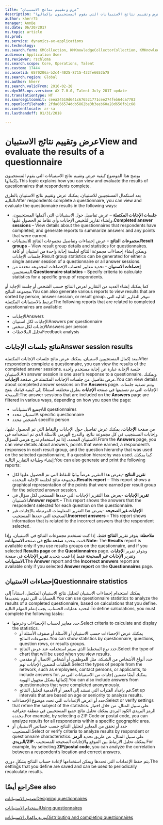 ```yaml
---
title: "عرض وتقييم نتائج الاستبيان"
description: "يوضح هذا الموضوع كيفية عرض وتقييم نتائج الاستبيانات التي يقوم المستجيبون بإكمالها."
author: kherr75
manager: AnnBe
ms.date: 06/20/2017
ms.topic: article
ms.prod: 
ms.service: dynamics-ax-applications
ms.technology: 
ms.search.form: KMCollection, KMKnowledgeCollectorCollection, KMKnowledgeCollectorUserResults
audience: Application User
ms.reviewer: rschloma
ms.search.scope: Core, Operations, Talent
ms.custom: 17444
ms.assetid: 6570206a-b2c4-4025-8715-432fe6652b78
ms.search.region: Global
ms.author: kherr
ms.search.validFrom: 2016-02-28
ms.dyn365.ops.version: AX 7.0.0, Talent July 2017 update
ms.translationtype: HT
ms.sourcegitcommit: ceea24519d641c676521771cee274feb64ca7783
ms.openlocfilehash: 2fda866574ddb5862be3b3eeb60a28d650fb1c68
ms.contentlocale: ar-sa
ms.lasthandoff: 01/31/2018

---
```


# <a name="view-and-evaluate-the-results-of-a-questionnaire"></a><span data-ttu-id="0c120-103">عرض وتقييم نتائج الاستبيان</span><span class="sxs-lookup"><span data-stu-id="0c120-103">View and evaluate the results of a questionnaire</span></span>

<span data-ttu-id="0c120-104">يوضح هذا الموضوع كيفية عرض وتقييم نتائج الاستبيانات التي يقوم المستجيبون بإكمالها.</span><span class="sxs-lookup"><span data-stu-id="0c120-104">This topic explains how you can view and evaluate the results of questionnaires that respondents complete.</span></span> 

<span data-ttu-id="0c120-105">بعد استكمال المستجيبين للاستبيان، يمكنك عرض وتقييم نتائج الاستبيان بالطرق التالية:</span><span class="sxs-lookup"><span data-stu-id="0c120-105">After respondents complete a questionnaire, you can view and evaluate the questionnaire results in the following ways:</span></span>

-   <span data-ttu-id="0c120-106">**جلسات الإجابات المكتملة** – عرض تفاصيل حول الاستبيانات التي أكملها المستجيبون، وإنشاء تقارير لتلخيص الإجابات وأي نقاط تم الحصول عليها.</span><span class="sxs-lookup"><span data-stu-id="0c120-106">**Completed answer sessions** – View details about the questionnaires that respondents have completed, and generate reports to summarize answers and any points that were earned.</span></span>
-   <span data-ttu-id="0c120-107">**مجموعات النتائج** – عرض إحصاءات وتفاصيل مجموعات النتائح للاستبيانات.</span><span class="sxs-lookup"><span data-stu-id="0c120-107">**Result groups** – View result group details and statistics for questionnaires.</span></span> <span data-ttu-id="0c120-108">ويمكن إنشاء إحصاءات مجموعة النتائج لجلسة إجابة واحدة من استبيان أو كافة جلسات الإجابات.</span><span class="sxs-lookup"><span data-stu-id="0c120-108">Result group statistics can be generated for either a single answer session  of a questionnaire or all answer sessions.</span></span>
-   <span data-ttu-id="0c120-109">**إحصاءات الاستبيان** – تحديد معايير لحساب الإحصاءات لمجموعة محددة من المستجيبين.</span><span class="sxs-lookup"><span data-stu-id="0c120-109">**Questionnaire statistics** – Specify criteria to calculate statistics for a specific group of respondents.</span></span>

<span data-ttu-id="0c120-110">كما يمكنك إنشاء العديد من التقارير لعرض النتائج حسب الشخص أو جلسة الإجابة أو مجموعة النتائج.</span><span class="sxs-lookup"><span data-stu-id="0c120-110">You can also generate various reports to view results that are sorted by person, answer session, or result group.</span></span> <span data-ttu-id="0c120-111">تتوفر التقارير التالية التي ترتبط بالاستبيانات المكتملة:</span><span class="sxs-lookup"><span data-stu-id="0c120-111">The following reports that are related to completed questionnaires are available:</span></span>

-   <span data-ttu-id="0c120-112">الإجابات</span><span class="sxs-lookup"><span data-stu-id="0c120-112">Answers</span></span>
-   <span data-ttu-id="0c120-113">الإجابات لكل استبيان</span><span class="sxs-lookup"><span data-stu-id="0c120-113">Answers per questionnaire</span></span>
-   <span data-ttu-id="0c120-114">الإجابات لكل شخص</span><span class="sxs-lookup"><span data-stu-id="0c120-114">Answers per person</span></span>
-   <span data-ttu-id="0c120-115">تحليل الملاحظات</span><span class="sxs-lookup"><span data-stu-id="0c120-115">Feedback analysis</span></span>

## <a name="answer-session-results"></a><span data-ttu-id="0c120-116">نتائج جلسات الإجابات</span><span class="sxs-lookup"><span data-stu-id="0c120-116">Answer session results</span></span>
<span data-ttu-id="0c120-117">بعد إكمال المستجيبين لاستبيان، يمكنك عرض نتائج جلسات الإجابات المكتملة.</span><span class="sxs-lookup"><span data-stu-id="0c120-117">After respondents complete a questionnaire, you can view the results of the completed answer sessions.</span></span> <span data-ttu-id="0c120-118">جلسة الإجابة عبارة عن إجابة مستخدم واحدة لاستبيان.</span><span class="sxs-lookup"><span data-stu-id="0c120-118">An answer session is one user’s response to a questionnaire.</span></span> <span data-ttu-id="0c120-119">ويمكنك عرض تفاصيل عن جلسات الإجابات المكتملة في صفحة **الإجابات**.</span><span class="sxs-lookup"><span data-stu-id="0c120-119">You can view details about completed answer sessions on the **Answers** page.</span></span> <span data-ttu-id="0c120-120">وتتم تصفية جلسات الإجابات التي تم تضمينها في صفحة **الإجابات** بطرق مختلفة، استنادًا إلى كيفية قيامك بفتح الصفحة:</span><span class="sxs-lookup"><span data-stu-id="0c120-120">The answer sessions that are included on the **Answers** page are filtered in various ways, depending on how you open the page:</span></span>

-   <span data-ttu-id="0c120-121">جميع الاستبيانات</span><span class="sxs-lookup"><span data-stu-id="0c120-121">All questionnaires</span></span>
-   <span data-ttu-id="0c120-122">استبيان محدد</span><span class="sxs-lookup"><span data-stu-id="0c120-122">A specific questionnaire</span></span>
-   <span data-ttu-id="0c120-123">شخص محدد</span><span class="sxs-lookup"><span data-stu-id="0c120-123">A specific person</span></span>

<span data-ttu-id="0c120-124">من صفحة **الإجابات**، يمكنك عرض تفاصيل حول الإجابات والنقاط التي تم الحصول عليها، وإجابات المستجيب في كل مجموعة نتائج، والتدرج الهرمي للأسئلة الذي تم استخدامه في الاستبيان المحدد، إذا تم استخدام تدرج هرمي للسؤال.</span><span class="sxs-lookup"><span data-stu-id="0c120-124">From the **Answers** page, you can view details about answers, points that were earned, a respondent’s responses in each result group, and the question hierarchy that was used on the selected questionnaire, if a question hierarchy was used.</span></span> <span data-ttu-id="0c120-125">كما يمكنك إنشاء وطباعة التقارير التالية:</span><span class="sxs-lookup"><span data-stu-id="0c120-125">You can also generate and print the following reports:</span></span>

-   <span data-ttu-id="0c120-126">**تقرير النتائج** -يعرض هذا التقرير عرضاً بيانيًا للنقاط التي تم الحصول عليها لكل مجموعة نتائج لجلسة الإجابة المحددة.</span><span class="sxs-lookup"><span data-stu-id="0c120-126">**Results report** – This report shows a graphical representation of the points that were earned per result group for the selected answer session.</span></span>
-   <span data-ttu-id="0c120-127">**تقرير الإجابات** -يعرض هذا التقرير الإجابات التي حددها المستجي لكل سؤال في الاستبيان.</span><span class="sxs-lookup"><span data-stu-id="0c120-127">**Answer report** – This report shows the answers that the respondent selected for each question on the questionnaire.</span></span>
-   <span data-ttu-id="0c120-128">**الإجابات غير الصحيحة** -يعرض هذا التقرير المعلومات المرتبطة بالإجابات غير الصحيحة التي حددها المستجيب.</span><span class="sxs-lookup"><span data-stu-id="0c120-128">**Incorrect answers** – This report shows information that is related to the incorrect answers that the respondent selected.</span></span>

<span data-ttu-id="0c120-129">**ملاحظة:** يتوفر تقرير **النتائج** فقط، إذا كنت تستخدم مجموعات النتائج في الاستبيان، وإذا قمت بتحديد **صفحة نتائج** في صفحة **الاستبيانات**.</span><span class="sxs-lookup"><span data-stu-id="0c120-129">**Note:** The **Results** report is available only if you use results groups on the questionnaire, and if you selected **Results page** on the **Questionnaires** page.</span></span> <span data-ttu-id="0c120-130">ويتوفر تقرير **الإجابات** وتقرير **الإجابات غير الصحيحة** فقط إذا قمت بتحديد **تقرير الإجابات** في صفحة **الاستبيانات**.</span><span class="sxs-lookup"><span data-stu-id="0c120-130">The **Answer** report and the **Incorrect answers** report are available only if you selected **Answer report** on the **Questionnaires** page.</span></span>

## <a name="questionnaire-statistics"></a><span data-ttu-id="0c120-131">إحصاءات الاستبيان</span><span class="sxs-lookup"><span data-stu-id="0c120-131">Questionnaire statistics</span></span>
<span data-ttu-id="0c120-132">يمكنك استخدام إحصاءات الاستبيان لتحليل نتائج الاستبيان المكتمل، استناداً إلى الحسابات التي تقوم بتحديدها.</span><span class="sxs-lookup"><span data-stu-id="0c120-132">You can use questionnaire statistics to analyze the results of a completed questionnaire, based on calculations that you define.</span></span> <span data-ttu-id="0c120-133">لتحديد عمليات الحساب، يجب إتمام المهام التالية:</span><span class="sxs-lookup"><span data-stu-id="0c120-133">To define calculations, you must complete the following tasks:</span></span>

-   <span data-ttu-id="0c120-134">حدد معايير لحساب الإحصاءات وعرضها.</span><span class="sxs-lookup"><span data-stu-id="0c120-134">Select criteria to calculate and display the statistics.</span></span>
    -   <span data-ttu-id="0c120-135">يمكنك عرض الإحصاءات حسب الاستبيان أو الأسئلة أو صفوف الأسئلة أو مجموعات النتائج.</span><span class="sxs-lookup"><span data-stu-id="0c120-135">You can show statistics by questionnaire, questions, question rows, or results groups.</span></span>
    -   <span data-ttu-id="0c120-136">حدد نوع المخطط الذي سيتم استخدامه عند عرض النتائج.</span><span class="sxs-lookup"><span data-stu-id="0c120-136">Select the type of chart that will be used when you view results.</span></span>
    -   <span data-ttu-id="0c120-137">حدد أنواع الأشخاص من الشبكة، مثل الموظفين أو أشخاص الاتصال أو مقدمي الطلبات لتضمين الإجابات لهم.</span><span class="sxs-lookup"><span data-stu-id="0c120-137">Select the types of people from the network, such as employees, contact persons, or applicants, to include answers for.</span></span> <span data-ttu-id="0c120-138">يمكنك أيضًا تضمين إجابات من الاستبيانات التي تم إكمالها بشكل مجهول الهوية.</span><span class="sxs-lookup"><span data-stu-id="0c120-138">You can also include answers from questionnaires that were completed anonymously.</span></span>
    -   <span data-ttu-id="0c120-139">قم بإعداد الفترات التي تستند إلى العمر أو الأقدمية لتحليل النتائج.</span><span class="sxs-lookup"><span data-stu-id="0c120-139">Set up intervals that are based on age or seniority to analyze results.</span></span>
-   <span data-ttu-id="0c120-140">حدد أو اعرض الإعدادات التي تحدد موضوع الإحصاءات.</span><span class="sxs-lookup"><span data-stu-id="0c120-140">Select or verify settings that refine the subject of the statistics.</span></span> <span data-ttu-id="0c120-141">على سبيل المثال، من خلال اختيار الرمز البريدي الكود البردي يمكنك تحليل نتائج جميع المستجيبين في منطقة جغرافية محددة.</span><span class="sxs-lookup"><span data-stu-id="0c120-141">For example, by selecting a ZIP Code or postal code, you can analyze results for all respondents within a specific geographic area.</span></span>
-   <span data-ttu-id="0c120-142">حدد أو تحقق من المعايير لتحليل النتائج حسب خصائص الاستبيان أو المستجيب.</span><span class="sxs-lookup"><span data-stu-id="0c120-142">Select or verify criteria to analyze results by respondent or questionnaire characteristics.</span></span> <span data-ttu-id="0c120-143">على سبيل المثال، عن طريق تحديد **الرمز البريدي/ZIP**، يمكنك تحليل الارتباط بين الموقع والإجابات الصحيحة للمستجيب.</span><span class="sxs-lookup"><span data-stu-id="0c120-143">For example, by selecting **ZIP/postal code**, you can analyze the correlation between a respondent’s location and correct answers.</span></span>

<span data-ttu-id="0c120-144">يتم حفظ الإعدادات التي تحددها ويمكن استخدامها لإعادة حساب النتائج بشكلٍ دوري.</span><span class="sxs-lookup"><span data-stu-id="0c120-144">The settings that you define are saved and can be used to periodically recalculate results.</span></span>

<a name="see-also"></a><span data-ttu-id="0c120-145">راجع أيضًا</span><span class="sxs-lookup"><span data-stu-id="0c120-145">See also</span></span>
--------

[<span data-ttu-id="0c120-146">تصميم الاستبيانات</span><span class="sxs-lookup"><span data-stu-id="0c120-146">Designing questionnaires</span></span>](design-questionnaires.md)

[<span data-ttu-id="0c120-147">استخدام الاستبيانات</span><span class="sxs-lookup"><span data-stu-id="0c120-147">Using questionnaires</span></span>](questionnaires.md)

[<span data-ttu-id="0c120-148">توزيع وإكمال الاستبيانات</span><span class="sxs-lookup"><span data-stu-id="0c120-148">Distributing and completing questionnaires</span></span>](distribute-questionnaires.md)


